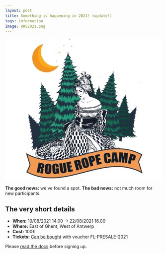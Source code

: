 ```yaml
---
layout: post
title: Something is happening in 2021! (update!)
tags: information
image: RRC2021.png
---
```

![](/assets/img/newlogo.png)

**The good news:** we've found a spot. **The bad news:** not much room for new participants.

## The very short details
* **When:** 19/08/2021 14.00 -> 22/08/2021 16.00
* **Where:** East of Ghent, West of Antwerp
* **Cost:** 100€
* **Tickets:** [Can be bought](https://tickets.roguerope.be/RR/RRC21/) with voucher FL-PRESALE-2021 

Please [read the docs](https://docs.roguerope.be/) before signing up.